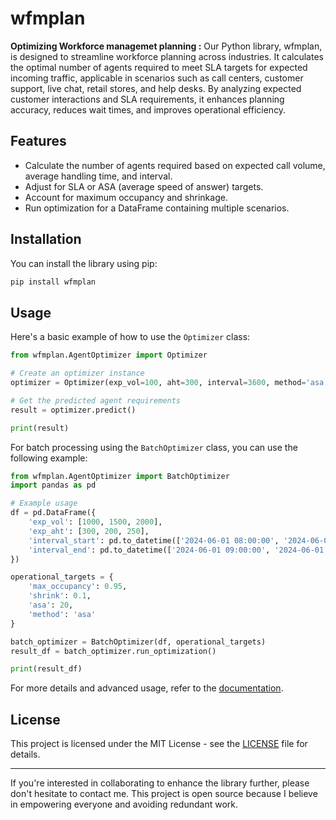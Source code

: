 # wfmplan

**Optimizing Workforce managemet planning :** Our Python library, wfmplan, is designed to streamline workforce planning across industries. It calculates the optimal number of agents required to meet SLA targets for expected incoming traffic, applicable in scenarios such as call centers, customer support, live chat, retail stores, and help desks. By analyzing expected customer interactions and SLA requirements, it enhances planning accuracy, reduces wait times, and improves operational efficiency.

## Features

- Calculate the number of agents required based on expected call volume, average handling time, and interval.
- Adjust for SLA or ASA (average speed of answer) targets.
- Account for maximum occupancy and shrinkage.
- Run optimization for a DataFrame containing multiple scenarios.

## Installation

You can install the library using pip:

```sh
pip install wfmplan
```

## Usage

Here's a basic example of how to use the `Optimizer` class:

```python
from wfmplan.AgentOptimizer import Optimizer

# Create an optimizer instance
optimizer = Optimizer(exp_vol=100, aht=300, interval=3600, method='asa', asa=20)

# Get the predicted agent requirements
result = optimizer.predict()

print(result)
```

For batch processing using the `BatchOptimizer` class, you can use the following example:

```python
from wfmplan.AgentOptimizer import BatchOptimizer
import pandas as pd

# Example usage
df = pd.DataFrame({
    'exp_vol': [1000, 1500, 2000],
    'exp_aht': [300, 200, 250],
    'interval_start': pd.to_datetime(['2024-06-01 08:00:00', '2024-06-01 09:00:00', '2024-06-01 10:00:00']),
    'interval_end': pd.to_datetime(['2024-06-01 09:00:00', '2024-06-01 10:00:00', '2024-06-01 11:00:00'])
})

operational_targets = {
    'max_occupancy': 0.95,
    'shrink': 0.1,
    'asa': 20,
    'method': 'asa'
}

batch_optimizer = BatchOptimizer(df, operational_targets)
result_df = batch_optimizer.run_optimization()

print(result_df)
```

For more details and advanced usage, refer to the [documentation]([https://github.com/laddha-rishi/wfmplan](https://medium.com/@laddha.rishi/queueing-up-success-revolutionize-workforce-planning-with-python-6c9d7edbb6cd)).

## License

This project is licensed under the MIT License - see the [LICENSE](LICENSE) file for details.

---
If you're interested in collaborating to enhance the library further, please don't hesitate to contact me. This project is open source because I believe in empowering everyone and avoiding redundant work.

